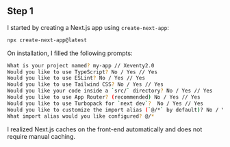 ## Step 1

I started by creating a Next.js app using ```create-next-app```:

```bash
npx create-next-app@latest
```

On installation, I filled the following prompts:

```bash
What is your project named? my-app // Xeventy2.0
Would you like to use TypeScript? No / Yes // Yes
Would you like to use ESLint? No / Yes // Yes
Would you like to use Tailwind CSS? No / Yes // Yes
Would you like your code inside a `src/` directory? No / Yes // Yes
Would you like to use App Router? (recommended) No / Yes // Yes
Would you like to use Turbopack for `next dev`?  No / Yes // Yes
Would you like to customize the import alias (`@/*` by default)? No / Yes // No
What import alias would you like configured? @/*
```

I realized Next.js caches on the front-end automatically and does not require
manual caching.
